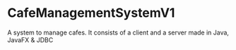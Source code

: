 # CafeManagementSystemV1
 A system to manage cafes. It consists of a client and a server made in Java, JavaFX & JDBC
